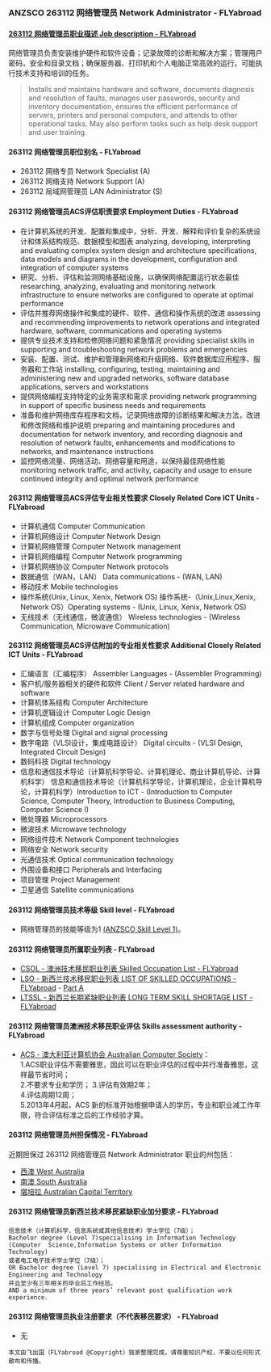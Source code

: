 ### ANZSCO 263112 网络管理员 Network Administrator - FLYabroad ###

####  [263112 网络管理员职业描述 Job description - FLYabroad](http://www.flyabroadvisa.com/anzsco/1331.html#133111)

网络管理员负责安装维护硬件和软件设备；记录故障的诊断和解决方案；管理用户密码，安全和目录文档；确保服务器、打印机和个人电脑正常高效的运行。可能执行技术支持和培训的任务。 

> Installs and maintains hardware and software, documents diagnosis and resolution of faults, manages user passwords, security and inventory documentation, ensures the efficient performance of servers, printers and personal computers, and attends to other operational tasks. May also perform tasks such as help desk support and user training.

#### 263112 网络管理员职位别名 - FLYabroad
 
- 263112	 网络专员 Network Specialist (A)
- 263112 网络支持 Network Support (A)
- 263112 局域网管理员 LAN Administrator (S)

#### 263112 网络管理员ACS评估职责要求 Employment Duties - FLYabroad

- 在计算机系统的开发、配置和集成中，分析、开发、解释和评价复杂的系统设计和体系结构规范、数据模型和图表 analyzing, developing, interpreting and evaluating complex system design and architecture specifications, data models and diagrams in the development, configuration and integration of computer systems 
- 研究、分析、评估和监测网络基础设施，以确保网络配置运行状态最佳 researching, analyzing, evaluating and monitoring network infrastructure to ensure networks are configured to operate at optimal performance 
- 评估并推荐网络操作和集成的硬件、软件、通信和操作系统的改进 assessing and recommending improvements to network operations and integrated hardware, software, communications and operating systems 
- 提供专业技术支持和检修网络问题和紧急情况 providing specialist skills in supporting and troubleshooting network problems and emergencies 
- 安装、配置、测试、维护和管理新网络和升级网络、软件数据库应用程序、服务器和工作站 installing, configuring, testing, maintaining and administering new and upgraded networks, software database applications, servers and workstations 
- 提供网络编程支持特定的业务需求和需求 providing network programming in support of specific business needs and requirements 
- 准备和维护网络库存程序和文档，记录网络故障的诊断结果和解决方法，改进和修改网络和维护说明 preparing and maintaining procedures and documentation for network inventory, and recording diagnosis and resolution of network faults, enhancements and modifications to networks, and maintenance instructions 
- 监控网络流量、网络活动、网络容量和用途，以保持最佳网络性能 monitoring network traffic, and activity, capacity and usage to ensure continued integrity and optimal network performance

#### 263112 网络管理员ACS评估专业相关性要求 Closely Related Core ICT Units - FLYabroad

- 计算机通信 Computer Communication 
- 计算机网络设计 Computer Network Design 
- 计算机网络管理 Computer Network management 
- 计算机网络编程 Computer Network programming 
- 计算机网络协议 Computer Network protocols 
- 数据通信（WAN，LAN） Data communications - (WAN, LAN) 
- 移动技术 Mobile technologies 
- 操作系统(Unix, Linux, Xenix, Network OS) 操作系统-（Unix,Linux,Xenix, Network OS）Operating systems - (Unix, Linux, Xenix, Network OS) 
- 无线技术（无线通信，微波通信） Wireless technologies - (Wireless Communication, Microwave Communication) 

#### 263112 网络管理员ACS评估附加的专业相关性要求 Additional Closely Related ICT Units - FLYabroad

- 汇编语言（汇编程序） Assembler Languages - (Assembler Programming) 
- 客户机/服务器相关的硬件和软件 Client / Server related hardware and software 
- 计算机体系结构 Computer Architecture 
- 计算机逻辑设计 Computer Logic Design 
- 计算机组成 Computer organization 
- 数字与信号处理 Digital and signal processing 
- 数字电路（VLSI设计，集成电路设计） Digital circuits - (VLSI Design, Integrated Circuit Design) 
- 数码科技 Digital technology 
- 信息和通信技术导论（计算机科学导论、计算机理论、商业计算机导论、计算机科学） 信息和通信技术导论（计算机科学导论，计算机理论，企业计算机导论，计算机科学）Introduction to ICT - (Introduction to Computer Science, Computer Theory, Introduction to Business Computing, Computer Science I) 
- 微处理器 Microprocessors 
- 微波技术 Microwave technology 
- 网络组件技术 Network Component technologies 
- 网络安全 Network security 
- 光通信技术 Optical communication technology 
- 外围设备和接口 Peripherals and Interfacing 
- 项目管理 Project Management
- 卫星通信 Satellite communications 

#### 263112 网络管理员技术等级 Skill level - FLYabroad

- 网络管理员的技能等级为1 [(ANZSCO Skill Level 1)](http://www.flyabroadvisa.com/anzsco/)。

#### 263112 网络管理员所属职业列表 - FLYabroad

- [CSOL - 澳洲技术移民职业列表 Skilled Occupation List - FLYabroad](http://www.flyabroadvisa.com/sol/)
- [LSO - 新西兰技术移民职业列表 LIST OF SKILLED OCCUPATIONS - FLYabroad](http://nz.flyabroadvisa.com/lso/) - [Part A](parta)
- [LTSSL - 新西兰长期紧缺职业列表 LONG TERM SKILL SHORTAGE LIST - FLYabroad](http://nz.flyabroadvisa.com/work-residence/ltssl.html)

#### 263112 网络管理员澳洲技术移民职业评估 Skills assessment authority - FLYabroad

- [ACS - 澳大利亚计算机协会 Australian Computer Society](http://www.flyabroadvisa.com/ass/acs.html)：      
1.ACS职业评估不需要雅思，因此可以在职业评估的过程中并行准备雅思，这样最节省时间；     
2.不要求专业和学历；
3.评估有效期2年；    
4.评估周期12周；   
5.2013年4月起，ACS 新的标准开始根据申请人的学历，专业和职业减工作年限，符合评估标准之后的工作经验才算。

#### 263112 网络管理员州担保情况 - FLYabroad

近期担保过 263112 网络管理员 Network Administrator 职业的州包括：

- [西澳 West Australia](http://www.flyabroadvisa.com/zdb/wa.html)
- [南澳 South Australia](http://www.flyabroadvisa.com/zdb/sa.html)
- [堪培拉 Australian Capital Territory](http://www.flyabroadvisa.com/zdb/act.html)

#### 263112 网络管理员新西兰技术移民紧缺职业加分要求 - FLYabroad

    信息技术（计算机科学，信息系统或其他信息技术）学士学位（7级）；
    Bachelor degree (Level 7)specialising in Information Technology (Computer  Science,Information Systems or other Information Technology) 
    或者电工电子技术学士学位（7级）；
    OR Bachelor degree (Level 7) specialising in Electrical and Electronic  Engineering and Technology 
    并且至少有三年相关的毕业后工作经验。
    AND a minimum of three years’ relevant post qualification work experience.

#### 263112 网络管理员执业注册要求（不代表移民要求） - FLYabroad

- 无

`本文由飞出国（FLYabroad @Copyright）独家整理完成，请尊重知识产权，不要以任何形式散布和传播。`